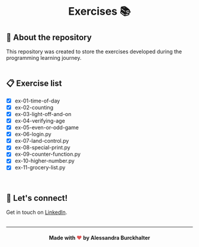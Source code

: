 # <p align="center"> Exercises :books:

## :book: About the repository
This repository was created to store the exercises developed during the programming learning journey.
<br>
<br>
## :clipboard: Exercise list
- [x] ex-01-time-of-day
- [x] ex-02-counting<br>
- [x] ex-03-light-off-and-on<br>
- [x] ex-04-verifying-age<br>
- [x] ex-05-even-or-odd-game<br> 
- [x] ex-06-login.py<br> 
- [x] ex-07-land-control.py<br> 
- [x] ex-08-special-print.py<br> 
- [x] ex-09-counter-function.py<br> 
- [x] ex-10-higher-number.py<br> 
- [x]  ex-11-grocery-list.py<br> 
<br>

## :wave: Let's connect!
Get in touch on [LinkedIn](https://www.linkedin.com/in/alessandra-burckhalter/).
<br /> 
<br /> 

****
####  <div align="center">Made with <span style="color: #e25555;">&#9829;</span> by Alessandra Burckhalter</div>
